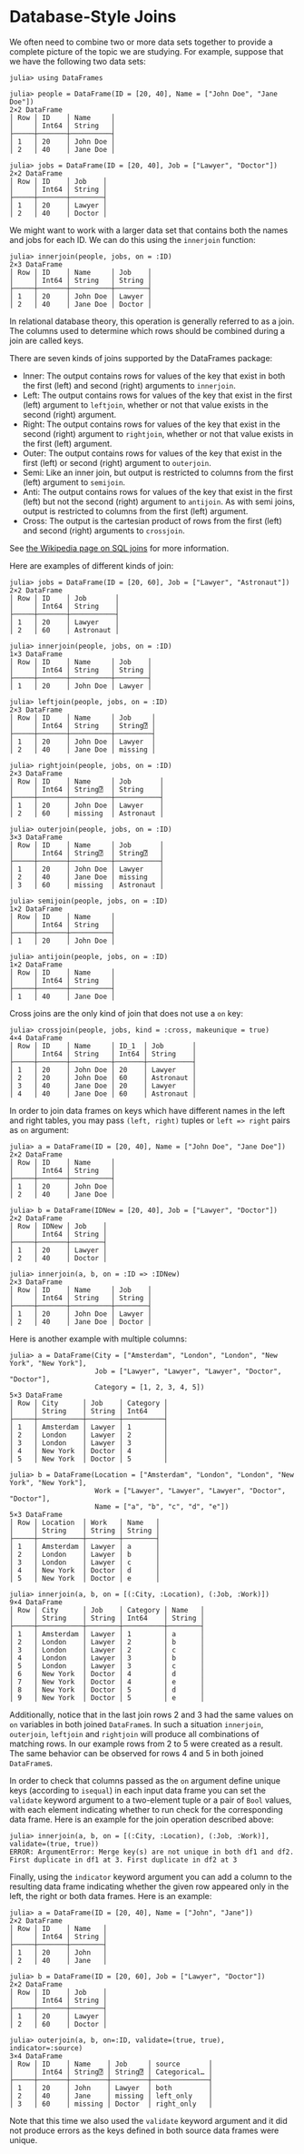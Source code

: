 # Database-Style Joins

We often need to combine two or more data sets together to provide a complete picture of the topic we are studying. For example, suppose that we have the following two data sets:

```jldoctest joins
julia> using DataFrames

julia> people = DataFrame(ID = [20, 40], Name = ["John Doe", "Jane Doe"])
2×2 DataFrame
│ Row │ ID    │ Name     │
│     │ Int64 │ String   │
├─────┼───────┼──────────┤
│ 1   │ 20    │ John Doe │
│ 2   │ 40    │ Jane Doe │

julia> jobs = DataFrame(ID = [20, 40], Job = ["Lawyer", "Doctor"])
2×2 DataFrame
│ Row │ ID    │ Job    │
│     │ Int64 │ String │
├─────┼───────┼────────┤
│ 1   │ 20    │ Lawyer │
│ 2   │ 40    │ Doctor │

```

We might want to work with a larger data set that contains both the names and jobs for each ID. We can do this using the `innerjoin` function:

```jldoctest joins
julia> innerjoin(people, jobs, on = :ID)
2×3 DataFrame
│ Row │ ID    │ Name     │ Job    │
│     │ Int64 │ String   │ String │
├─────┼───────┼──────────┼────────┤
│ 1   │ 20    │ John Doe │ Lawyer │
│ 2   │ 40    │ Jane Doe │ Doctor │

```

In relational database theory, this operation is generally referred to as a join.
The columns used to determine which rows should be combined during a join are called keys.

There are seven kinds of joins supported by the DataFrames package:

-   Inner: The output contains rows for values of the key that exist in both the first (left) and second (right) arguments to `innerjoin`.
-   Left: The output contains rows for values of the key that exist in the first (left) argument to `leftjoin`,
    whether or not that value exists in the second (right) argument.
-   Right: The output contains rows for values of the key that exist in the second (right) argument to `rightjoin`,
    whether or not that value exists in the first (left) argument.
-   Outer: The output contains rows for values of the key that exist in the first (left) or second (right) argument to `outerjoin`.
-   Semi: Like an inner join, but output is restricted to columns from the first (left) argument to `semijoin`.
-   Anti: The output contains rows for values of the key that exist in the first (left) but not the second (right) argument to `antijoin`.
    As with semi joins, output is restricted to columns from the first (left) argument.
-   Cross: The output is the cartesian product of rows from the first (left) and second (right) arguments to `crossjoin`.

See [the Wikipedia page on SQL joins](https://en.wikipedia.org/wiki/Join_(SQL)) for more information.

Here are examples of different kinds of join:

```jldoctest joins
julia> jobs = DataFrame(ID = [20, 60], Job = ["Lawyer", "Astronaut"])
2×2 DataFrame
│ Row │ ID    │ Job       │
│     │ Int64 │ String    │
├─────┼───────┼───────────┤
│ 1   │ 20    │ Lawyer    │
│ 2   │ 60    │ Astronaut │

julia> innerjoin(people, jobs, on = :ID)
1×3 DataFrame
│ Row │ ID    │ Name     │ Job    │
│     │ Int64 │ String   │ String │
├─────┼───────┼──────────┼────────┤
│ 1   │ 20    │ John Doe │ Lawyer │

julia> leftjoin(people, jobs, on = :ID)
2×3 DataFrame
│ Row │ ID    │ Name     │ Job     │
│     │ Int64 │ String   │ String⍰ │
├─────┼───────┼──────────┼─────────┤
│ 1   │ 20    │ John Doe │ Lawyer  │
│ 2   │ 40    │ Jane Doe │ missing │

julia> rightjoin(people, jobs, on = :ID)
2×3 DataFrame
│ Row │ ID    │ Name     │ Job       │
│     │ Int64 │ String⍰  │ String    │
├─────┼───────┼──────────┼───────────┤
│ 1   │ 20    │ John Doe │ Lawyer    │
│ 2   │ 60    │ missing  │ Astronaut │

julia> outerjoin(people, jobs, on = :ID)
3×3 DataFrame
│ Row │ ID    │ Name     │ Job       │
│     │ Int64 │ String⍰  │ String⍰   │
├─────┼───────┼──────────┼───────────┤
│ 1   │ 20    │ John Doe │ Lawyer    │
│ 2   │ 40    │ Jane Doe │ missing   │
│ 3   │ 60    │ missing  │ Astronaut │

julia> semijoin(people, jobs, on = :ID)
1×2 DataFrame
│ Row │ ID    │ Name     │
│     │ Int64 │ String   │
├─────┼───────┼──────────┤
│ 1   │ 20    │ John Doe │

julia> antijoin(people, jobs, on = :ID)
1×2 DataFrame
│ Row │ ID    │ Name     │
│     │ Int64 │ String   │
├─────┼───────┼──────────┤
│ 1   │ 40    │ Jane Doe │

```

Cross joins are the only kind of join that does not use a `on` key:

```jldoctest joins
julia> crossjoin(people, jobs, kind = :cross, makeunique = true)
4×4 DataFrame
│ Row │ ID    │ Name     │ ID_1  │ Job       │
│     │ Int64 │ String   │ Int64 │ String    │
├─────┼───────┼──────────┼───────┼───────────┤
│ 1   │ 20    │ John Doe │ 20    │ Lawyer    │
│ 2   │ 20    │ John Doe │ 60    │ Astronaut │
│ 3   │ 40    │ Jane Doe │ 20    │ Lawyer    │
│ 4   │ 40    │ Jane Doe │ 60    │ Astronaut │

```

In order to join data frames on keys which have different names in the left and right tables,
you may pass `(left, right)` tuples or `left => right` pairs as `on` argument:

```jldoctest joins
julia> a = DataFrame(ID = [20, 40], Name = ["John Doe", "Jane Doe"])
2×2 DataFrame
│ Row │ ID    │ Name     │
│     │ Int64 │ String   │
├─────┼───────┼──────────┤
│ 1   │ 20    │ John Doe │
│ 2   │ 40    │ Jane Doe │

julia> b = DataFrame(IDNew = [20, 40], Job = ["Lawyer", "Doctor"])
2×2 DataFrame
│ Row │ IDNew │ Job    │
│     │ Int64 │ String │
├─────┼───────┼────────┤
│ 1   │ 20    │ Lawyer │
│ 2   │ 40    │ Doctor │

julia> innerjoin(a, b, on = :ID => :IDNew)
2×3 DataFrame
│ Row │ ID    │ Name     │ Job    │
│     │ Int64 │ String   │ String │
├─────┼───────┼──────────┼────────┤
│ 1   │ 20    │ John Doe │ Lawyer │
│ 2   │ 40    │ Jane Doe │ Doctor │

```

Here is another example with multiple columns:

```jldoctest joins
julia> a = DataFrame(City = ["Amsterdam", "London", "London", "New York", "New York"],
                     Job = ["Lawyer", "Lawyer", "Lawyer", "Doctor", "Doctor"],
                     Category = [1, 2, 3, 4, 5])
5×3 DataFrame
│ Row │ City      │ Job    │ Category │
│     │ String    │ String │ Int64    │
├─────┼───────────┼────────┼──────────┤
│ 1   │ Amsterdam │ Lawyer │ 1        │
│ 2   │ London    │ Lawyer │ 2        │
│ 3   │ London    │ Lawyer │ 3        │
│ 4   │ New York  │ Doctor │ 4        │
│ 5   │ New York  │ Doctor │ 5        │

julia> b = DataFrame(Location = ["Amsterdam", "London", "London", "New York", "New York"],
                     Work = ["Lawyer", "Lawyer", "Lawyer", "Doctor", "Doctor"],
                     Name = ["a", "b", "c", "d", "e"])
5×3 DataFrame
│ Row │ Location  │ Work   │ Name   │
│     │ String    │ String │ String │
├─────┼───────────┼────────┼────────┤
│ 1   │ Amsterdam │ Lawyer │ a      │
│ 2   │ London    │ Lawyer │ b      │
│ 3   │ London    │ Lawyer │ c      │
│ 4   │ New York  │ Doctor │ d      │
│ 5   │ New York  │ Doctor │ e      │

julia> innerjoin(a, b, on = [(:City, :Location), (:Job, :Work)])
9×4 DataFrame
│ Row │ City      │ Job    │ Category │ Name   │
│     │ String    │ String │ Int64    │ String │
├─────┼───────────┼────────┼──────────┼────────┤
│ 1   │ Amsterdam │ Lawyer │ 1        │ a      │
│ 2   │ London    │ Lawyer │ 2        │ b      │
│ 3   │ London    │ Lawyer │ 2        │ c      │
│ 4   │ London    │ Lawyer │ 3        │ b      │
│ 5   │ London    │ Lawyer │ 3        │ c      │
│ 6   │ New York  │ Doctor │ 4        │ d      │
│ 7   │ New York  │ Doctor │ 4        │ e      │
│ 8   │ New York  │ Doctor │ 5        │ d      │
│ 9   │ New York  │ Doctor │ 5        │ e      │

```

Additionally, notice that in the last join rows 2 and 3 had the same values on `on` variables in both joined `DataFrame`s.
In such a situation `innerjoin`, `outerjoin`, `leftjoin` and `rightjoin` will produce all combinations of matching rows.
In our example rows from 2 to 5 were created as a result.
The same behavior can be observed for rows 4 and 5 in both joined `DataFrame`s.

In order to check that columns passed as the `on` argument define unique keys (according to `isequal`)
in each input data frame you can set the `validate` keyword argument to a two-element tuple
or a pair of `Bool` values, with each element indicating whether to run check for the corresponding data frame.
Here is an example for the join operation described above:

```jldoctest joins
julia> innerjoin(a, b, on = [(:City, :Location), (:Job, :Work)], validate=(true, true))
ERROR: ArgumentError: Merge key(s) are not unique in both df1 and df2. First duplicate in df1 at 3. First duplicate in df2 at 3
```

Finally, using the `indicator` keyword argument you can add a column to the resulting data frame indicating
whether the given row appeared only in the left, the right or both data frames. Here is an example:

```jldoctest joins
julia> a = DataFrame(ID = [20, 40], Name = ["John", "Jane"])
2×2 DataFrame
│ Row │ ID    │ Name   │
│     │ Int64 │ String │
├─────┼───────┼────────┤
│ 1   │ 20    │ John   │
│ 2   │ 40    │ Jane   │

julia> b = DataFrame(ID = [20, 60], Job = ["Lawyer", "Doctor"])
2×2 DataFrame
│ Row │ ID    │ Job    │
│     │ Int64 │ String │
├─────┼───────┼────────┤
│ 1   │ 20    │ Lawyer │
│ 2   │ 60    │ Doctor │

julia> outerjoin(a, b, on=:ID, validate=(true, true), indicator=:source)
3×4 DataFrame
│ Row │ ID    │ Name    │ Job     │ source       │
│     │ Int64 │ String⍰ │ String⍰ │ Categorical… │
├─────┼───────┼─────────┼─────────┼──────────────┤
│ 1   │ 20    │ John    │ Lawyer  │ both         │
│ 2   │ 40    │ Jane    │ missing │ left_only    │
│ 3   │ 60    │ missing │ Doctor  │ right_only   │
```

Note that this time we also used the `validate` keyword argument and it did not produce errors as the keys defined in both source data frames were unique.

